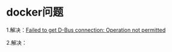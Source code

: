 # docker问题

1.解决：[Failed to get D-Bus connection: Operation not permitted](failed-to-get-d-bus-connection-operation-not-permitted.md)

2.解决：

